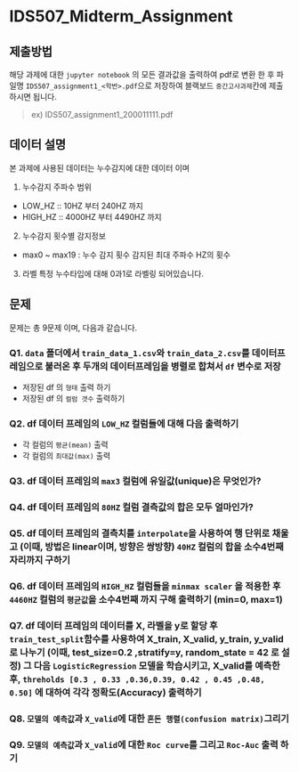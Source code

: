 # IDS507_Midterm_Assignment


## 제출방법  

해당 과제에 대한 `jupyter notebook` 의 모든 결과값을 출력하여 pdf로 변환 한 후 파일명 `IDS507_assignment1_<학번>.pdf`으로 저장하여  블랙보드 `중간고사과제`칸에 제출하시면 됩니다. 
> ex) IDS507_assignment1_200011111.pdf 

## 데이터 설명 
본 과제에 사용된 데이터는 누수감지에 대한 데이터 이며 

1. 누수감지 주파수 범위 
- LOW_HZ :: 10HZ 부터 240HZ 까지 
- HIGH_HZ :: 4000HZ 부터  4490HZ 까지 

2. 누수감지 횟수별 감지정보 
- max0 ~ max19 :  누수 감지 횟수 감지된 최대 주파수 HZ의 횟수 

3. 라벨
특정 누수타입에 대해 0과1로 라벨링 되어있습니다.


## 문제 
문제는 총 9문제 이며, 다음과 같습니다. 
### Q1. `data` 폴더에서 `train_data_1.csv`와 `train_data_2.csv`를 데이터프레임으로 불러온 후 두개의 데이터프레임을 병렬로 합쳐서 `df` 변수로 저장  
- 저장된 df 의 `형태` 출력 하기
- 저장된 df 의 `컬럼 갯수` 출력하기  

### Q2. df 데이터 프레임의 `LOW_HZ` 컬럼들에 대해 다음 출력하기 
- 각 컬럼의 `평균(mean)` 출력
- 각 컬럼의 `최대값(max)` 출력

### Q3. df 데이터 프레임의 `max3` 컬럼에 유일값(unique)은 무엇인가?

### Q4. df 데이터 프레임의 `80HZ` 컬럼 결측값의 합은 모두 얼마인가? 

### Q5. df 데이터 프레임의 결측치를 `interpolate`을 사용하여 행 단위로 채울고 (이때, 방법은 linear이며, 방향은 쌍방향) `40HZ` 컬럼의 합을 소수4번째 자리까지 구하기 

### Q6. df 데이터 프레임의 `HIGH_HZ` 컬럼들을 `minmax scaler` 을 적용한 후 `4460HZ` 컬럼의 `평균값`을 소수4번째 까지 구해 출력하기 (min=0, max=1)

### Q7. df 데이터 프레임의 데이터를 X, 라벨을 y로 할당 후 `train_test_split`함수를 사용하여 X_train, X_valid, y_train, y_valid 로 나누기 (이때, test_size=0.2 ,stratify=y, random_state = 42 로 설정) 그 다음 `LogisticRegression` 모델을 학습시키고, X_valid를 예측한후, `threholds [0.3 , 0.33 ,0.36,0.39, 0.42 , 0.45 ,0.48, 0.50]` 에 대하여 각각 정확도(Accuracy) 출력하기 

### Q8. `모델의 예측값`과 `X_valid`에 대한 `혼돈 행렬(confusion matrix)`그리기

### Q9. `모델의 예측값`과 `X_valid`에 대한 `Roc curve`를 그리고 `Roc-Auc` 출력 하기 


